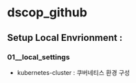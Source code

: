 # dscop_github

## Setup Local Envrionment : 

### 01__local_settings
- kubernetes-cluster : 쿠버네티스 환경 구성

